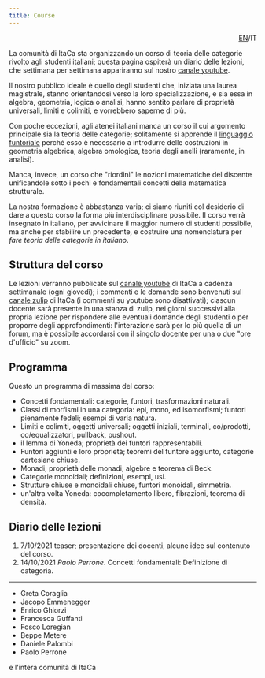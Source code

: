 ```yaml
---
title: Course
---
```


<div style="text-align: right"><a href="course-eng.html">EN</a>/IT</div>

La comunità di ItaCa sta organizzando un corso di teoria delle categorie rivolto agli studenti italiani; questa pagina ospiterà un diario delle lezioni, che settimana per settimana appariranno sul nostro [canale youtube](https://www.youtube.com/channel/UCKdVVjPg_dHhbIiuzLh4Llg).

Il nostro pubblico ideale è quello degli studenti che, iniziata una laurea magistrale, stanno orientandosi verso la loro specializzazione, e sia essa in algebra, geometria, logica o analisi, hanno sentito parlare di proprietà universali, limiti e colimiti, e vorrebbero saperne di più.

Con poche eccezioni, agli atenei italiani manca un corso il cui argomento principale sia la teoria delle categorie; solitamente si apprende il [linguaggio funtoriale](https://ncatlab.org/nlab/files/GrothendieckIntroductionLangageFonctoriel1965.pdf) perché esso è necessario a introdurre delle costruzioni in geometria algebrica, algebra omologica, teoria degli anelli (raramente, in analisi).

Manca, invece, un corso che "riordini" le nozioni matematiche del discente unificandole sotto i pochi e fondamentali concetti della matematica strutturale.

La nostra formazione è abbastanza varia; ci siamo riuniti col desiderio di dare a questo corso la forma più interdisciplinare possibile. Il corso verrà insegnato in italiano, per avvicinare il maggior numero di studenti possibile, ma anche per stabilire un precedente, e costruire una nomenclatura per _fare teoria delle categorie in italiano_.

## Struttura del corso

Le lezioni verranno pubblicate sul [canale youtube](https://www.youtube.com/channel/UCKdVVjPg_dHhbIiuzLh4Llg/videos) di ItaCa a cadenza settimanale (ogni giovedì); i commenti e le domande sono benvenuti sul [canale zulip](https://itaca.zulipchat.com/) di ItaCa (i commenti su youtube sono disattivati); ciascun docente sarà presente in una stanza di zulip, nei giorni successivi alla propria lezione per rispondere alle eventuali domande degli studenti o per proporre degli approfondimenti: l'interazione sarà per lo più quella di un forum, ma è possibile accordarsi con il singolo docente per una o due "ore d'ufficio" su zoom.

## Programma

Questo un programma di massima del corso:

- Concetti fondamentali: categorie, funtori, trasformazioni naturali.
- Classi di morfismi in una categoria: epi, mono, ed isomorfismi; funtori pienamente fedeli; esempi di varia natura.
- Limiti e colimiti, oggetti universali; oggetti iniziali, terminali, co/prodotti, co/equalizzatori, pullback, pushout.
- il lemma di Yoneda; proprietà dei funtori rappresentabili.
- Funtori aggiunti e loro proprietà; teoremi del funtore aggiunto, categorie cartesiane chiuse.
- Monadi; proprietà delle monadi; algebre e teorema di Beck.
- Categorie monoidali; definizioni, esempi, usi.
- Strutture chiuse e monoidali chiuse, funtori monoidali, simmetria.
- un'altra volta Yoneda: cocompletamento libero, fibrazioni, teorema di densità.


## Diario delle lezioni

1. 7/10/2021  teaser; presentazione dei docenti, alcune idee sul contenuto del corso.
2. 14/10/2021 _Paolo Perrone_. Concetti fondamentali: Definizione di categoria.
<!--- 2. _Paolo Perrone_. Concetti fondamentali: Funtori -->
<!--- 3. _Paolo Perrone_. Concetti fondamentali: Trasformazioni naturali -->
<!--- 4. _Enrico Ghiorzi_ Mono ed epi; sezioni e retrazioni -->
<!--- 5. _Enrico Ghiorzi_ Ulteriori propretà di mono ed epi (spezzanti). Esempi ed esercizi -->
<!--- 6. _Enrico Ghiorzi_ Equivalenze; funtori pieni e fedeli; caratterizzazione delle equivalenze; categorie scheletriche -->
<!--- 7. _Jacopo Emmenegger_ Prodotti finiti e oggetto terminale, esempi; coprodotti finiti e oggetto iniziale, esempi. -->
<!--- 8. _Jacopo Emmenegger_ Limiti come coni universali e loro unicità; limiti particolari (prodotti, equalizzatori, pullback), esempi; limiti generati da limiti particolari; colimiti come coni universali, colimiti particolari (coprodotti, coequalizzatori, pushout), esempi. -->
<!--- 9. _Jacopo Emmenegger_ Funtori che preservano e riflettono (co)limiti, esempi, condizioni sufficienti. -->
<!--- 10. _Fosco Loregian_ intuizione sul lemma di Yoneda; funtori rappresentabili ed esempi -->
<!--- 11. _Fosco Loregian_ Altri esempi di funtori rappresentabili; dimostrazione del lemma di Yoneda -->
<!--- 12. _Fosco Loregian_ Esempi ed applicazioni del lemma di Yoneda: categorie di poset, poset come categorie, azioni di gruppi, etc. -->
<!--- 13. _Jacopo Emmenegger_ Aggiunzioni tramite biezioni naturali, strutture libere come funtori aggiunti, esempi; (co)unità e sua proprietà universale, identità triangolari, equivalenza delle definizioni; aggiunzioni ed equivalenze; esempi. -->
<!--- 14. _Jacopo Emmenegger_ Composizione e unicità di funtori aggiunti; applicazioni: anelli di polinomi, (co)limiti; aggiunti pieni/fedeli e (co)unità epi/mono. -->
<!--- 15. _Jacopo Emmenegger_ Esponenziali e categorie cartesiane chiuse, esponenziale come aggiunto destro, esempi e non esempi; funtori aggiunti e funtori che preservano (co)limiti, applicazioni, esempi, sottocategorie riflessive. -->
<!--- 16. _Jacopo Emmenegger_ Teorema del funtore aggiunto *DA FARE*. -->

---

- Greta Coraglia
- Jacopo Emmenegger
- Enrico Ghiorzi
- Francesca Guffanti
- Fosco Loregian
- Beppe Metere
- Daniele Palombi
- Paolo Perrone

e l'intera comunità di ItaCa